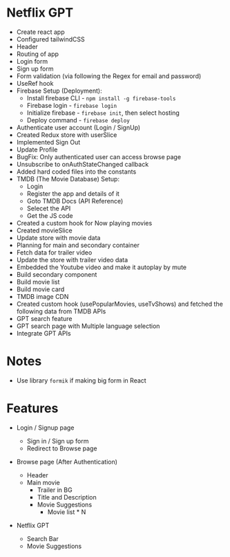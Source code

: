 # Netflix GPT

- Create react app
- Configured tailwindCSS
- Header
- Routing of app
- Login form
- Sign up form
- Form validation (via following the Regex for email and password)
- UseRef hook
- Firebase Setup (Deployment):
    - Install firebase CLI - `npm install -g firebase-tools`
    - Firebase login - `firebase login`
    - Initialize firebase - `firebase init`, then select hosting 
    - Deploy command - `firebase deploy`
- Authenticate user account (Login / SignUp)
- Created Redux store with userSlice 
- Implemented Sign Out 
- Update Profile 
- BugFix: Only authenticated user can access browse page
- Unsubscribe to onAuthStateChanged callback 
- Added hard coded files into the constants
- TMDB (The Movie Database) Setup:
    - Login 
    - Register the app and details of it
    - Goto TMDB Docs (API Reference)
    - Selecet the API
    - Get the JS code 
- Created a custom hook for Now playing movies
- Created movieSlice 
- Update store with movie data 
- Planning for main and secondary container
- Fetch data for trailer video
- Update the store with trailer video data
- Embedded the Youtube video and make it autoplay by mute   
- Build secondary component
- Build movie list
- Build movie card 
- TMDB image CDN 
- Created custom hook (usePopularMovies, useTvShows) and fetched the following data from TMDB APIs
- GPT search feature
- GPT search page with Multiple language selection
- Integrate GPT APIs

# Notes
- Use library `formik` if making big form in React 

# Features 

- Login / Signup page
    - Sign in / Sign up form
    - Redirect to Browse page

- Browse page (After Authentication)
    - Header
    - Main movie 
        - Trailer in BG
        - Title and Description 
        - Movie Suggestions
            - Movie list * N

- Netflix GPT
    - Search Bar
    - Movie Suggestions